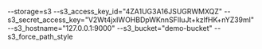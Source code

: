 --storage=s3
--s3_access_key_id="4ZA1UG3A16JSUGRWMXQZ"
--s3_secret_access_key="V2Wt4jxIWOHBDpWKnnSFlIuJt+kzlfHK+nYZ39ml"
--s3_hostname="127.0.0.1:9000"
--s3_bucket="demo-bucket"
--s3_force_path_style